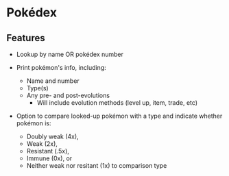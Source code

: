 # Pokédex

## Features
- Lookup by name OR pokédex number
- Print pokémon's info, including:
  - Name and number
  - Type(s)
  - Any pre- and post-evolutions
    - Will include evolution methods (level up, item, trade, etc)

- Option to compare looked-up pokémon with a type and indicate whether pokémon is:
  - Doubly weak (4x),
  - Weak (2x),
  - Resistant (.5x),
  - Immune (0x), or
  - Neither weak nor resitant (1x) to comparison type
